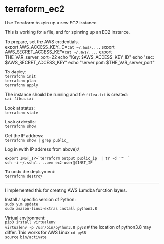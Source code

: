 # terraform_ec2

Use Terraform to spin up a new EC2 instance


This is working for a file, and for spinning up an EC2 instance.  

To prepare, set the AWS credentials.  
export AWS_ACCESS_KEY_ID=`cat ~/.aws/....`
export AWS_SECRET_ACCESS_KEY=`cat ~/.aws/....`
export THE_VAR_server_port=22
echo "Key: $AWS_ACCESS_KEY_ID"
echo "sec: $AWS_SECRET_ACCESS_KEY"
echo "server port: $THE_VAR_server_port"


To deploy:\
`terraform init`\
`terraform plan`\
`terraform apply`

The instance should be running and file `filea.txt` is created:\
`cat filea.txt`

Look at status:\
`terraform state`

Look at details:\
`terraform show`

Get the IP address:\
`terraform show | grep public_`



Log in (with IP address from above):\
```
export INST_IP=`terraform output public_ip  | tr -d '"' `  
ssh -i ~/.ssh/.....pem ec2-user@$INST_IP
```

To undo the deployment:\
`terraform destroy`


---

I implemented this for creating AWS Lamdba function layers.

Install a specific version of Python:\
`sudo yum update `\
`sudo amazon-linux-extras install python3.8 `

Virtual environment:\
`pip3 install virtualenv`\
`virtualenv -p /usr/bin/python3.8 py38`   # the location of python3.8 may differ.  This works for AWS Linux
`cd py38`\
`source bin/activate`




